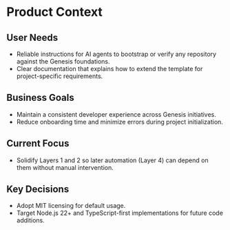 # Product Context

## User Needs
- Reliable instructions for AI agents to bootstrap or verify any repository against the Genesis foundations.
- Clear documentation that explains how to extend the template for project-specific requirements.

## Business Goals
- Maintain a consistent developer experience across Genesis initiatives.
- Reduce onboarding time and minimize errors during project initialization.

## Current Focus
- Solidify Layers 1 and 2 so later automation (Layer 4) can depend on them without manual intervention.

## Key Decisions
- Adopt MIT licensing for default usage.
- Target Node.js 22+ and TypeScript-first implementations for future code additions.
